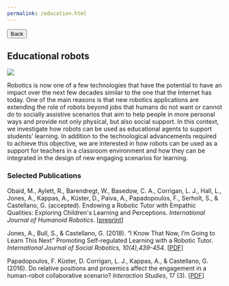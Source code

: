 ```yaml
---
permalink: /education.html
---
```

<link rel="stylesheet" type="text/css" href="../../assets/css/button.css">

<button class="button black" onclick="window.location.href='../research/'" type="button">
	Back</button>

## Educational robots

![](../images/research-education.jpg)

Robotics is now one of a few technologies that have the potential to have an impact over the next few decades similar to the one that the Internet has today. One of the main reasons is that new robotics applications are extending the role of robots beyond jobs that humans do not want or cannot do to socially assistive scenarios that aim to help people in more personal ways and provide not only physical, but also social support. In this context, we investigate how robots can be used as educational agents to support students’ learning. In addition to the technological advancements required to achieve this objective, we are interested in how robots can be used as a support for teachers in a classroom environment and how they can be integrated in the design of new engaging scenarios for learning.

### Selected Publications

Obaid, M., Aylett, R., Barendregt, W., Basedow, C. A., Corrigan, L. J., Hall, L., Jones, A., Kappas, A., Küster, D., Paiva, A., Papadopoulos, F., Serholt, S., & Castellano, G. (accepted). Endowing a Robotic Tutor with Empathic Qualities: Exploring Children's Learning and Perceptions. *International Journal of Humanoid Robotics.* [[preprint](http://user.it.uu.se/~ginca820/MO-EtAl-IJHR-2018.pdf)]  

Jones, A., Bull, S., & Castellano, G. (2018). “I Know That Now, I’m Going to Learn This Next” Promoting Self-regulated Learning with a Robotic Tutor. *International Journal of Social Robotics, 10(4),439-454*. [[PDF](http://user.it.uu.se/~ginca820/AJ-EtAl-IJSR-2018.pdf)] 

Papadopoulos, F. Küster, D. Corrigan, L. J., Kappas, A., & Castellano, G. (2016). Do relative positions and proxemics affect the engagement in a human-robot collaborative scenario? *Interaction Studies*, 17 (3). [[PDF](http://user.it.uu.se/~ginca820/FP-EtAl-IS-2016.pdf)] 